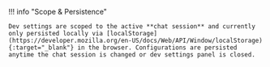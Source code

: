 !!! info "Scope & Persistence"

    Dev settings are scoped to the active **chat session** and currently only persisted locally via [localStorage](https://developer.mozilla.org/en-US/docs/Web/API/Window/localStorage){:target="_blank"} in the browser. Configurations are persisted anytime the chat session is changed or dev settings panel is closed.
